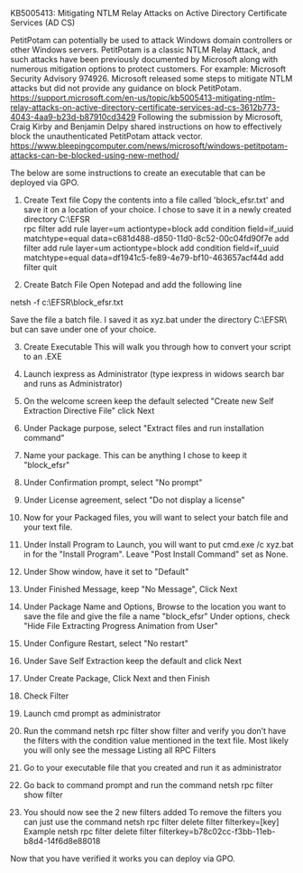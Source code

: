 KB5005413: Mitigating NTLM Relay Attacks on Active Directory Certificate Services (AD CS)

PetitPotam can potentially be used to attack Windows domain controllers or other Windows servers. PetitPotam is a classic NTLM Relay Attack, and such attacks have been previously documented by Microsoft along with numerous mitigation options to protect customers. For example: Microsoft Security Advisory 974926. 
Microsoft released some steps to mitigate NTLM attacks but did not provide any guidance on block PetitPotam.
https://support.microsoft.com/en-us/topic/kb5005413-mitigating-ntlm-relay-attacks-on-active-directory-certificate-services-ad-cs-3612b773-4043-4aa9-b23d-b87910cd3429
Following the submission by Microsoft, Craig Kirby and Benjamin Delpy shared instructions on how to effectively block the unauthenticated PetitPotam attack vector.
https://www.bleepingcomputer.com/news/microsoft/windows-petitpotam-attacks-can-be-blocked-using-new-method/

The below are some instructions to create an executable that can be deployed via GPO.

1. Create Text file
Copy the contents into a file called 'block_efsr.txt' and save it on a location of your choice. I chose to save it in a newly created directory C:\EFSR\
rpc filter add rule layer=um actiontype=block add condition field=if_uuid matchtype=equal data=c681d488-d850-11d0-8c52-00c04fd90f7e add filter add rule layer=um actiontype=block add condition field=if_uuid matchtype=equal data=df1941c5-fe89-4e79-bf10-463657acf44d add filter quit


2. Create Batch File
Open Notepad and add the following line

netsh -f c:\EFSR\block_efsr.txt

Save the file a batch file. I saved it as xyz.bat under the directory C:\EFSR\ but can save under one of your choice.


3. Create Executable
 This will walk you through how to convert your script to an .EXE
1.	Launch iexpress as Administrator (type iexpress in widows search bar and runs as Administrator)
2.	On the welcome screen keep the default selected "Create new Self Extraction Directive File" click Next
3.	Under Package purpose, select "Extract files and run installation command"
4.	Name your package. This can be anything I chose to keep it "block_efsr"
5.	Under Confirmation prompt, select "No prompt"
6.	Under License agreement, select "Do not display a license"
7.	Now for your Packaged files, you will want to select your batch file and your text file. 
8.	Under Install Program to Launch, you will want to put cmd.exe /c xyz.bat in for the "Install Program". Leave "Post Install Command" set as None.
9.	Under Show window, have it set to "Default"
10.	Under Finished Message, keep "No Message", Click Next
11.	Under Package Name and Options, Browse to the location you want to save the file and give the file a name "block_efsr"  Under options, check "Hide File Extracting Progress Animation from User"
12.	Under Configure Restart, select "No restart"
13.	Under Save Self Extraction keep the default and click Next
14.	Under Create Package, Click Next and then Finish

4. Check Filter
1.	Launch cmd prompt as administrator
2.	Run the command netsh rpc filter show filter and verify you don’t have the filters with the condition value mentioned in the text file. Most likely you will only see the message Listing all RPC Filters
3.	Go to your executable file that you created and run it as administrator
4.	Go back to command prompt and run the command netsh rpc filter show filter
5.	You should now see the 2 new filters added
To remove the filters you can just use the command netsh rpc filter delete filter filterkey=[key]
Example netsh rpc filter delete filter filterkey=b78c02cc-f3bb-11eb-b8d4-14f6d8e88018

Now that you have verified it works you can deploy via GPO.

